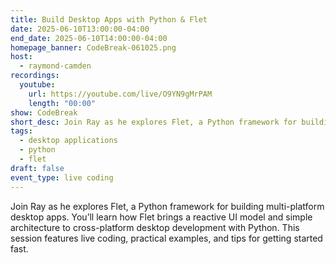 ```yaml
---
title: Build Desktop Apps with Python & Flet
date: 2025-06-10T13:00:00-04:00
end_date: 2025-06-10T14:00:00-04:00
homepage_banner: CodeBreak-061025.png
host:
  - raymond-camden
recordings:
  youtube:
    url: https://youtube.com/live/O9YN9gMrPAM
    length: "00:00"
show: CodeBreak
short_desc: Join Ray as he explores Flet, a Python framework for building multi-platform desktop apps. You’ll learn how Flet brings a reactive UI model and simple architecture to cross-platform desktop development with Python. This session features live coding, practical examples, and tips for getting started fast.
tags:
  - desktop applications
  - python
  - flet
draft: false
event_type: live coding
---
```


Join Ray as he explores Flet, a Python framework for building multi-platform desktop apps. You’ll learn how Flet brings a reactive UI model and simple architecture to cross-platform desktop development with Python. This session features live coding, practical examples, and tips for getting started fast.